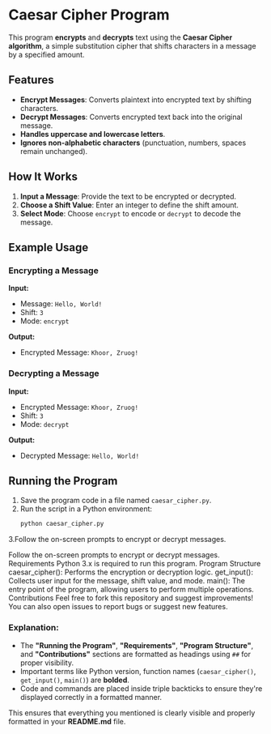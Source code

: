 # Caesar Cipher Program

This program **encrypts** and **decrypts** text using the **Caesar Cipher algorithm**, a simple substitution cipher that shifts characters in a message by a specified amount.

## Features

- **Encrypt Messages**: Converts plaintext into encrypted text by shifting characters.
- **Decrypt Messages**: Converts encrypted text back into the original message.
- **Handles uppercase and lowercase letters**.
- **Ignores non-alphabetic characters** (punctuation, numbers, spaces remain unchanged).

## How It Works

1. **Input a Message**: Provide the text to be encrypted or decrypted.
2. **Choose a Shift Value**: Enter an integer to define the shift amount.
3. **Select Mode**: Choose `encrypt` to encode or `decrypt` to decode the message.

## Example Usage

### Encrypting a Message

**Input:**
- Message: `Hello, World!`
- Shift: `3`
- Mode: `encrypt`

**Output:**
- Encrypted Message: `Khoor, Zruog!`

### Decrypting a Message

**Input:**
- Encrypted Message: `Khoor, Zruog!`
- Shift: `3`
- Mode: `decrypt`

**Output:**
- Decrypted Message: `Hello, World!`

## Running the Program

1. Save the program code in a file named `caesar_cipher.py`.
2. Run the script in a Python environment:
   ```bash
   python caesar_cipher.py
3.Follow the on-screen prompts to encrypt or decrypt messages.

Follow the on-screen prompts to encrypt or decrypt messages.
Requirements
Python 3.x is required to run this program.
Program Structure
caesar_cipher(): Performs the encryption or decryption logic.
get_input(): Collects user input for the message, shift value, and mode.
main(): The entry point of the program, allowing users to perform multiple operations.
Contributions
Feel free to fork this repository and suggest improvements! You can also open issues to report bugs or suggest new features.

### Explanation:
- The **"Running the Program"**, **"Requirements"**, **"Program Structure"**, and **"Contributions"** sections are formatted as headings using `##` for proper visibility.
- Important terms like Python version, function names (`caesar_cipher()`, `get_input()`, `main()`) are **bolded**.
- Code and commands are placed inside triple backticks to ensure they're displayed correctly in a formatted manner.

This ensures that everything you mentioned is clearly visible and properly formatted in your **README.md** file.



